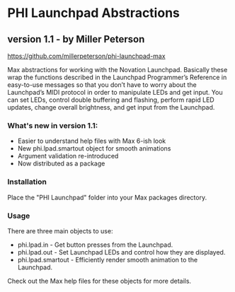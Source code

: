 PHI Launchpad Abstractions
==========================
version 1.1 - by Miller Peterson
--------------------------------

https://github.com/millerpeterson/phi-launchpad-max

Max abstractions for working with the Novation Launchpad. Basically these
wrap the functions described in the Launchpad Programmer’s Reference in
easy-to-use messages so that you don’t have to worry about the Launchpad’s
MIDI protocol in order to manipulate LEDs and get input. You can set LEDs,
control double buffering and flashing, perform rapid LED updates, change
overall brightness, and get input from the Launchpad.

### What's new in version 1.1:
- Easier to understand help files with Max 6-ish look
- New phi.lpad.smartout object for smooth animations
- Argument validation re-introduced
- Now distributed as a package

### Installation
Place the "PHI Launchpad" folder into your Max packages directory.

### Usage
There are three main objects to use:
- phi.lpad.in - Get button presses from the Launchpad.
- phi.lpad.out - Set Launchpad LEDs and control how they are displayed.
- phi.lpad.smartout - Efficiently render smooth animation to the Launchpad.

Check out the Max help files for these objects for more details.